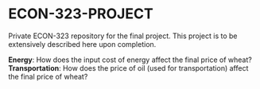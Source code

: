 # ECON-323-PROJECT
Private ECON-323 repository for the final project. This project is to be extensively described here upon completion.

**Energy**: How does the input cost of energy affect the final price of wheat?
**Transportation**: How does the price of oil (used for transportation) affect the final price of wheat?


